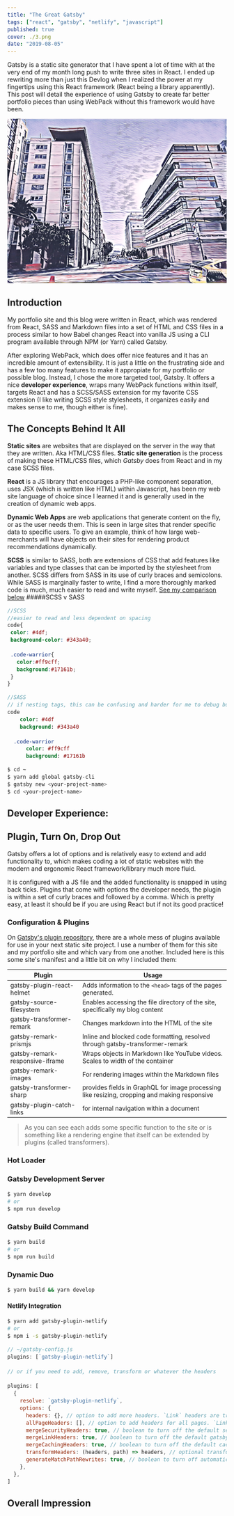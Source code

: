 ```yaml
---
title: "The Great Gatsby"
tags: ["react", "gatsby", "netlify", "javascript"]
published: true
cover: ./3.png
date: "2019-08-05"
---
```


Gatsby is a static site generator that I have spent a lot of time with at the very end of my month long push to write
three sites in React. I ended up rewriting more than just this Devlog when I realized the power at my fingertips using
this React framework (React being a library apparently). This post will detail the experience of using Gatsby to create
far better portfolio pieces than using WebPack without this framework would have been.

![3](./3.png)

## Introduction

My portfolio site and this blog were written in React, which was rendered from React, SASS and
Markdown files into a set of HTML and CSS files in a process similar to how Babel changes React
into vanilla JS using a CLI program available through NPM (or Yarn) called Gatsby.

After exploring WebPack, which does offer nice features and it has an incredible amount of extensibility.
It is just a little on the frustrating side and has a few too many features to make it appropiate for
my portfolio or possible blog. Instead, I chose the more targeted tool, Gatsby. It offers a nice
**developer experience**, wraps many WebPack functions within itself, targets React and has a SCSS/SASS
extension for my favorite CSS extension (I like writing SCSS style stylesheets, it organizes easily
and makes sense to me, though either is fine).

## The Concepts Behind It All

**Static sites** are websites that are displayed on the server in the way that they are written. Aka
HTML/CSS files. **Static site generation** is the process of making these HTML/CSS files, which _Gatsby_
does from React and in my case SCSS files.

**React** is a JS library that encourages a PHP-like component separation, uses JSX (which is written
like HTML) within Javascript, has been my web site language of choice since I learned it and is generally used in the creation of dynamic web apps.

**Dynamic Web Apps** are web applications that generate content on the fly, or as the user needs
them. This is seen in large sites that render specific data to specific users. To give an example, think of
how large web-merchants will have objects on their sites for rendering product recommendations dynamically.

**SCSS** is similar to SASS, both are extensions of CSS that add features like variables and type
classes that can be imported by the stylesheet from another. SCSS differs from SASS in its use of
curly braces and semicolons. While SASS is marginally faster to write, I find a more thoroughly
marked code is much, much easier to read and write myself. [See my comparison below](SCSS-v-SASS)
#####SCSS v SASS

```SCSS
//SCSS
//easier to read and less dependent on spacing
code{
 color: #4df;
 background-color: #343a40;

 .code-warrior{
   color:#ff9cff;
   background:#17161b;
 }
}
```

```sass
//SASS
// if nesting tags, this can be confusing and harder for me to debug but it has application too
code
    color: #4df
    background: #343a40

  .code-warrior
      color: #ff9cff
      background: #17161b
```

```bash
$ cd ~
$ yarn add global gatsby-cli
$ gatsby new <your-project-name>
$ cd <your-project-name>
```

## Developer Experience:

## Plugin, Turn On, Drop Out

Gatsby offers a lot of options and is relatively easy to extend and add functionality to, which makes
coding a lot of static websites with the modern and ergonomic React framework/library much more fluid.

It is configured with a JS file and the added functionality is snapped in using back ticks. Plugins that
come with options the developer needs, the plugin is within a set of curly braces and followed by a comma.
Which is pretty easy, at least it should be if you are using React but if not its good practice!

### Configuration & Plugins

On [Gatsby's plugin repository](https://www.gatsbyjs.org/packages), there are a whole mess of plugins available
for use in your next static site project. I use a number of them for this site and my portfolio site and which
vary from one another. Included here is this some site's manifest and a little bit on why I included them:

| Plugin                          | Usage                                                                                         |
| ------------------------------- | --------------------------------------------------------------------------------------------- |
| gatsby-plugin-react-helmet      | Adds information to the `<head>` tags of the pages generated.                                 |
| gatsby-source-filesystem        | Enables accessing the file directory of the site, specifically my blog content                |
| gatsby-transformer-remark       | Changes markdown into the HTML of the site                                                    |
| gatsby-remark-prismjs           | Inline and blocked code formatting, resolved through gatsby-transformer-remark                |
| gatsby-remark-responsive-iframe | Wraps objects in Markdown like YouTube videos. Scales to width of the container               |
| gatsby-remark-images            | For rendering images within the Markdown files                                                |
| gatsby-transformer-sharp        | provides fields in GraphQL for image processing like resizing, cropping and making responsive |
| gatsby-plugin-catch-links       | for internal navigation within a document                                                     |

> As you can see each adds some specific function to the site or is something like a rendering engine that itself can be extended by plugins (called transformers).

### Hot Loader

### Gatsby Development Server

```bash
$ yarn develop
# or
$ npm run develop
```

### Gatsby Build Command

```bash
$ yarn build
# or
$ npm run build
```

### Dynamic Duo

```bash
$ yarn build && yarn develop
```

#### Netlify Integration

```bash
$ yarn add gatsby-plugin-netlify
# or
$ npm i -s gatsby-plugin-netlify
```

```javascript
// ~/gatsby-config.js
plugins: [`gatsby-plugin-netlify`]

// or if you need to add, remove, transform or whatever the headers

plugins: [
  {
    resolve: `gatsby-plugin-netlify`,
    options: {
      headers: {}, // option to add more headers. `Link` headers are transformed by the below criteria
      allPageHeaders: [], // option to add headers for all pages. `Link` headers are transformed by the below criteria
      mergeSecurityHeaders: true, // boolean to turn off the default security headers
      mergeLinkHeaders: true, // boolean to turn off the default gatsby js headers
      mergeCachingHeaders: true, // boolean to turn off the default caching headers
      transformHeaders: (headers, path) => headers, // optional transform for manipulating headers under each path (e.g.sorting), etc.
      generateMatchPathRewrites: true, // boolean to turn off automatic creation of redirect rules for client only paths
    },
  },
]
```

## Overall Impression
